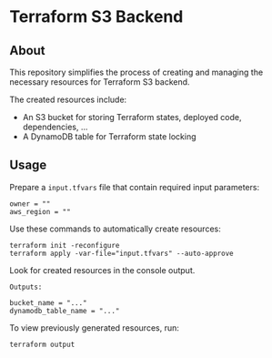 # Terraform S3 Backend

## About

This repository simplifies the process of creating and managing the necessary resources for Terraform S3 backend.

The created resources include:
- An S3 bucket for storing Terraform states, deployed code, dependencies, ...
- A DynamoDB table for Terraform state locking


## Usage

Prepare a `input.tfvars` file that contain required input parameters:
```hcl filename="input.tfvars"
owner = ""
aws_region = ""
```

Use these commands to automatically create resources:
```shell
terraform init -reconfigure
terraform apply -var-file="input.tfvars" --auto-approve
```

Look for created resources in the console output.
```
Outputs:

bucket_name = "..."
dynamodb_table_name = "..."
```

To view previously generated resources, run:
```shell
terraform output
```
